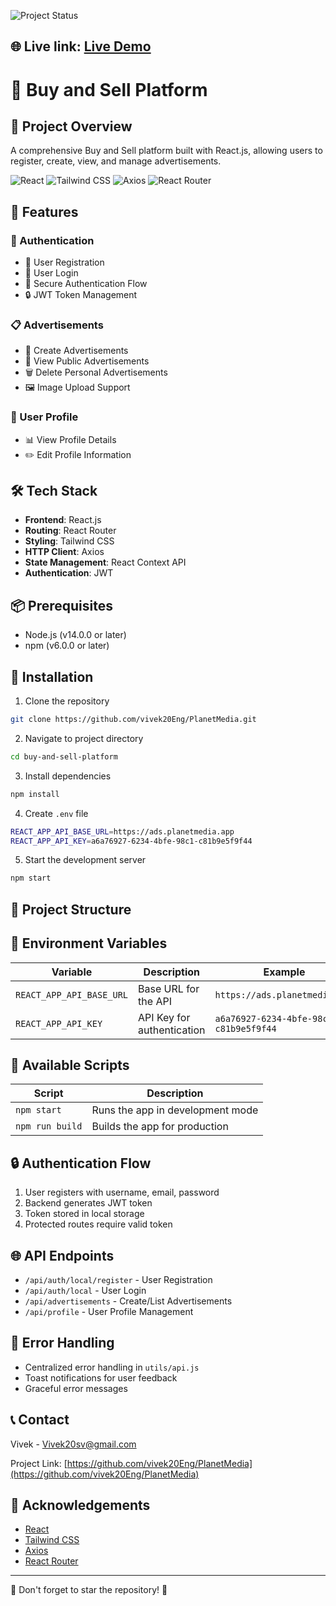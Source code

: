 ![Project Status](https://img.shields.io/badge/Status-In%20Progress-yellow)
## 🌐 Live link: [Live Demo](https://planet-media.vercel.app/auth)

# 🛒 Buy and Sell Platform

## 📝 Project Overview

A comprehensive Buy and Sell platform built with React.js, allowing users to register, create, view, and manage advertisements.

![React](https://img.shields.io/badge/React-61DAFB?style=for-the-badge&logo=react&logoColor=black)
![Tailwind CSS](https://img.shields.io/badge/Tailwind_CSS-38B2AC?style=for-the-badge&logo=tailwind-css&logoColor=white)
![Axios](https://img.shields.io/badge/Axios-5A29E4?style=for-the-badge&logo=axios&logoColor=white)
![React Router](https://img.shields.io/badge/React_Router-CA4245?style=for-the-badge&logo=react-router&logoColor=white)

## 🚀 Features

### 🔐 Authentication
- 🔑 User Registration
- 🔐 User Login
- 🚪 Secure Authentication Flow
- 🔒 JWT Token Management

### 📋 Advertisements
- 📝 Create Advertisements
- 👀 View Public Advertisements
- 🗑️ Delete Personal Advertisements
- 🖼️ Image Upload Support

### 👤 User Profile
- 📊 View Profile Details
- ✏️ Edit Profile Information

## 🛠️ Tech Stack

- **Frontend**: React.js
- **Routing**: React Router
- **Styling**: Tailwind CSS
- **HTTP Client**: Axios
- **State Management**: React Context API
- **Authentication**: JWT

## 📦 Prerequisites

- Node.js (v14.0.0 or later)
- npm (v6.0.0 or later)

## 🔧 Installation

1. Clone the repository
```bash
git clone https://github.com/vivek20Eng/PlanetMedia.git
```

2. Navigate to project directory
```bash
cd buy-and-sell-platform
```

3. Install dependencies
```bash
npm install
```

4. Create `.env` file
```bash
REACT_APP_API_BASE_URL=https://ads.planetmedia.app
REACT_APP_API_KEY=a6a76927-6234-4bfe-98c1-c81b9e5f9f44
```

5. Start the development server
```bash
npm start
```

## 📁 Project Structure



## 🔑 Environment Variables

| Variable | Description | Example |
|----------|-------------|---------|
| `REACT_APP_API_BASE_URL` | Base URL for the API | `https://ads.planetmedia.app` |
| `REACT_APP_API_KEY` | API Key for authentication | `a6a76927-6234-4bfe-98c1-c81b9e5f9f44` |

## 🧪 Available Scripts

| Script | Description |
|--------|-------------|
| `npm start` | Runs the app in development mode |
| `npm run build` | Builds the app for production |

## 🔒 Authentication Flow

1. User registers with username, email, password
2. Backend generates JWT token
3. Token stored in local storage
4. Protected routes require valid token

## 🌐 API Endpoints

- `/api/auth/local/register` - User Registration
- `/api/auth/local` - User Login
- `/api/advertisements` - Create/List Advertisements
- `/api/profile` - User Profile Management

## 🚧 Error Handling

- Centralized error handling in `utils/api.js`
- Toast notifications for user feedback
- Graceful error messages


## 📞 Contact

Vivek - Vivek20sv@gmail.com

Project Link: [https://github.com/vivek20Eng/PlanetMedia](https://github.com/vivek20Eng/PlanetMedia)

## 🙏 Acknowledgements

- [React](https://reactjs.org/)
- [Tailwind CSS](https://tailwindcss.com/)
- [Axios](https://axios-http.com/)
- [React Router](https://reactrouter.com/)

---

🌟 Don't forget to star the repository! 🌟
